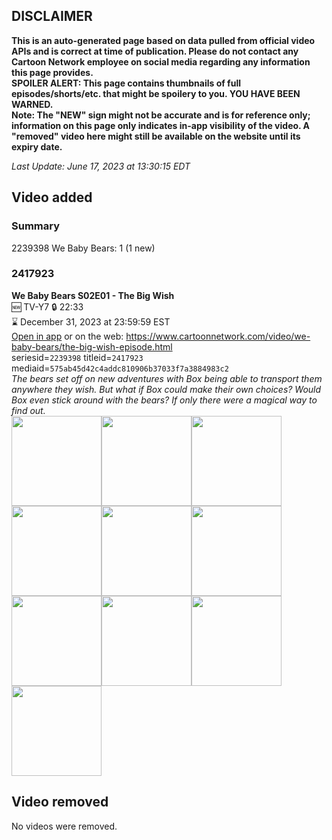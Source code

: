 ## DISCLAIMER
**This is an auto-generated page based on data pulled from official video APIs and is correct at time of publication. Please do not contact any Cartoon Network employee on social media regarding any information this page provides.**  
**SPOILER ALERT: This page contains thumbnails of full episodes/shorts/etc. that might be spoilery to you. YOU HAVE BEEN WARNED.**  
**Note: The "NEW" sign might not be accurate and is for reference only; information on this page only indicates in-app visibility of the video. A "removed" video here might still be available on the website until its expiry date.**  

_Last Update: June 17, 2023 at 13:30:15 EDT_
## Video added
### Summary
2239398 We Baby Bears: 1 (1 new)  
### 2417923
**We Baby Bears S02E01 - The Big Wish**  
🆕 TV-Y7 🔒 22:33  
⌛ December 31, 2023 at 23:59:59 EST  
[Open in app](https://cnvideo.sercomkc.org/redirector.html?type=cnapp&seriesid=2239398&titleid=2417923&mediaid=575ab45d42c4addc810906b37033f7a3884983c2) or on the web: https://www.cartoonnetwork.com/video/we-baby-bears/the-big-wish-episode.html  
seriesid=`2239398` titleid=`2417923` mediaid=`575ab45d42c4addc810906b37033f7a3884983c2`  
_The bears set off on new adventures with Box being able to transport them anywhere they wish. But what if Box could make their own choices? Would Box even stick around with the bears? If only there were a magical way to find out._  
<a href="https://s3.amazonaws.com/cartoonorchestrator/2417923_001_1280x720.jpg"><img src="https://s3.amazonaws.com/cartoonorchestrator/2417923_001_640x360.jpg" height="144px" /></a><a href="https://s3.amazonaws.com/cartoonorchestrator/2417923_002_1280x720.jpg"><img src="https://s3.amazonaws.com/cartoonorchestrator/2417923_002_640x360.jpg" height="144px" /></a><a href="https://s3.amazonaws.com/cartoonorchestrator/2417923_003_1280x720.jpg"><img src="https://s3.amazonaws.com/cartoonorchestrator/2417923_003_640x360.jpg" height="144px" /></a><a href="https://s3.amazonaws.com/cartoonorchestrator/2417923_004_1280x720.jpg"><img src="https://s3.amazonaws.com/cartoonorchestrator/2417923_004_640x360.jpg" height="144px" /></a><a href="https://s3.amazonaws.com/cartoonorchestrator/2417923_005_1280x720.jpg"><img src="https://s3.amazonaws.com/cartoonorchestrator/2417923_005_640x360.jpg" height="144px" /></a><a href="https://s3.amazonaws.com/cartoonorchestrator/2417923_006_1280x720.jpg"><img src="https://s3.amazonaws.com/cartoonorchestrator/2417923_006_640x360.jpg" height="144px" /></a><a href="https://s3.amazonaws.com/cartoonorchestrator/2417923_007_1280x720.jpg"><img src="https://s3.amazonaws.com/cartoonorchestrator/2417923_007_640x360.jpg" height="144px" /></a><a href="https://s3.amazonaws.com/cartoonorchestrator/2417923_008_1280x720.jpg"><img src="https://s3.amazonaws.com/cartoonorchestrator/2417923_008_640x360.jpg" height="144px" /></a><a href="https://s3.amazonaws.com/cartoonorchestrator/2417923_009_1280x720.jpg"><img src="https://s3.amazonaws.com/cartoonorchestrator/2417923_009_640x360.jpg" height="144px" /></a><a href="https://s3.amazonaws.com/cartoonorchestrator/2417923_010_1280x720.jpg"><img src="https://s3.amazonaws.com/cartoonorchestrator/2417923_010_640x360.jpg" height="144px" /></a>
## Video removed
No videos were removed.  
